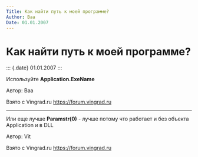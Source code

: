 ```yaml
---
Title: Как найти путь к моей программе?
Author: Baa
Date: 01.01.2007
---
```



Как найти путь к моей программе?
================================

::: {.date}
01.01.2007
:::

Используйте **Application.ExeName**

Автор: Baa

Взято с Vingrad.ru <https://forum.vingrad.ru>

------------------------------------------------------------------------

Или еще лучше **Paramstr(0)** - лучше потому что работает и без объекта
Application и в DLL

Автор: Vit

Взято с Vingrad.ru <https://forum.vingrad.ru>
